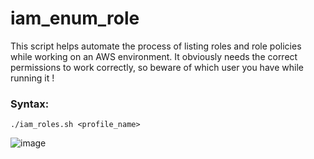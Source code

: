 # iam_enum_role

This script helps automate the process of listing roles and role policies while working on an AWS environment.
It obviously needs the correct permissions to work correctly, so beware of which user you have while running it !

### Syntax:

```
./iam_roles.sh <profile_name>
```

![image](https://github.com/user-attachments/assets/c3435c46-eb97-44ef-9af4-e2be8115a2c0)
